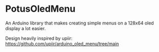 # PotusOledMenu
An Arduino library that makes creating simple menus on a 128x64 oled display a lot easier. 

Design heavily inspired by upiir: https://github.com/upiir/arduino_oled_menu/tree/main